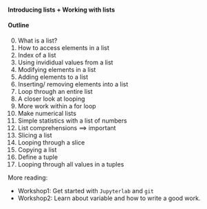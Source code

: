 #### Introducing lists + Working with lists

#### Outline
0. What is a list?
1. How to access elements in a list
2. Index of a list
3. Using invididual values from a list
4. Modifying elements in a list
5. Adding elements to a list
6. Inserting/ removing elements into a list
7. Loop through an entire list
8. A closer look at looping
9. More work within a for loop
10. Make numerical lists
11. Simple statistics with a list of numbers
12. List comprehensions ==> important
13. Slicing a list
14. Looping through a slice
15. Copying a list
16. Define a tuple
17. Looping through all values in a tuples


More reading:
- Workshop1: Get started with `Jupyterlab` and `git`
- Workshop2: Learn about variable and how to write a good work.
